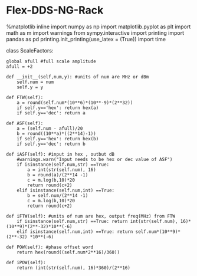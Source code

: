 # Flex-DDS-NG-Rack
%matplotlib inline
import numpy as np 
import matplotlib.pyplot as plt
import math as m
import warnings
from sympy.interactive import printing 
import pandas as pd
printing.init_printing(use_latex = (True))
import time

class ScaleFactors:
    
    global afull #full scale amplitude 
    afull = +2
    
    def __init__(self,num,y): #units of num are MHz or dBm
        self.num = num
        self.y = y

    def FTW(self): 
        a = round(self.num*(10**6)*(10**-9)*(2**32))
        if self.y=='hex': return hex(a)  
        if self.y=='dec': return a  
        
    def ASF(self):
        a = (self.num - afull)/20
        b = round((10**a)*((2**14)-1))
        if self.y=='hex': return hex(b)
        if self.y=='dec': return b
        
    def iASF(self): #input in hex , outbut dB
        #warnings.warn("Input needs to be hex or dec value of ASF")
        if isinstance(self.num,str) ==True:
            a = int(str(self.num), 16)
            b = round(a)/(2**14 -1)
            c = m.log(b,10)*20
            return round(c+2)
        elif isinstance(self.num,int) ==True:  
            b = self.num/(2**14 -1)
            c = m.log(b,10)*20
            return round(c+2)

    def iFTW(self): #units of num are hex, output freq(MHz) from FTW
        if isinstance(self.num,str) ==True: return int(str(self.num), 16)*(10**9)*(2**-32)*10**(-6)
        elif isinstance(self.num,int) ==True: return self.num*(10**9)*(2**-32) *10**(-6)
    
    def POW(self): #phase offset word
        return hex(round((self.num*2**16)/360))
    
    def iPOW(self):
        return (int(str(self.num), 16)*360)/(2**16)
        
        
        
